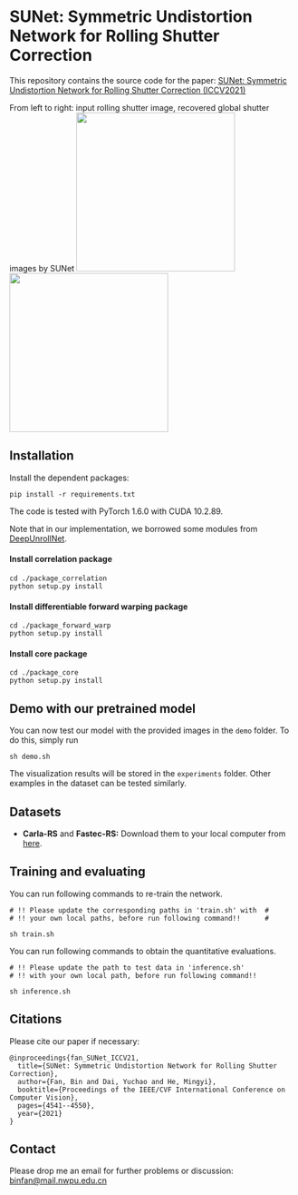 # SUNet: Symmetric Undistortion Network for Rolling Shutter Correction

This repository contains the source code for the paper: [SUNet: Symmetric Undistortion Network for Rolling Shutter Correction (ICCV2021)](http://openaccess.thecvf.com/content/ICCV2021/papers/Fan_SUNet_Symmetric_Undistortion_Network_for_Rolling_Shutter_Correction_ICCV_2021_paper.pdf)

From left to right: input rolling shutter image, recovered global shutter images by SUNet
<img src="result_demo/rs.gif" height="280px"/> <img src="result_demo/our.gif" height="280px"/>

## Installation
Install the dependent packages:
```
pip install -r requirements.txt
```
The code is tested with PyTorch 1.6.0 with CUDA 10.2.89.

Note that in our implementation, we borrowed some modules from [DeepUnrollNet](https://github.com/ethliup/DeepUnrollNet).

#### Install correlation package
```
cd ./package_correlation
python setup.py install
```
#### Install differentiable forward warping package
```
cd ./package_forward_warp
python setup.py install
```
#### Install core package
```
cd ./package_core
python setup.py install
```
## Demo with our pretrained model
You can now test our model with the provided images in the `demo` folder. 
To do this, simply run
```
sh demo.sh
```
The visualization results will be stored in the `experiments` folder. Other examples in the dataset can be tested similarly.

## Datasets
- **Carla-RS** and **Fastec-RS:** Download them to your local computer from [here](https://github.com/ethliup/DeepUnrollNet).

## Training and evaluating
You can run following commands to re-train the network.
```
# !! Please update the corresponding paths in 'train.sh' with  #
# !! your own local paths, before run following command!!      #

sh train.sh
```

You can run following commands to obtain the quantitative evaluations.
```
# !! Please update the path to test data in 'inference.sh'
# !! with your own local path, before run following command!!

sh inference.sh
```

## Citations
Please cite our paper if necessary:
```
@inproceedings{fan_SUNet_ICCV21,
  title={SUNet: Symmetric Undistortion Network for Rolling Shutter Correction},
  author={Fan, Bin and Dai, Yuchao and He, Mingyi},
  booktitle={Proceedings of the IEEE/CVF International Conference on Computer Vision},
  pages={4541--4550},
  year={2021}
}
```

## Contact
Please drop me an email for further problems or discussion: binfan@mail.nwpu.edu.cn
